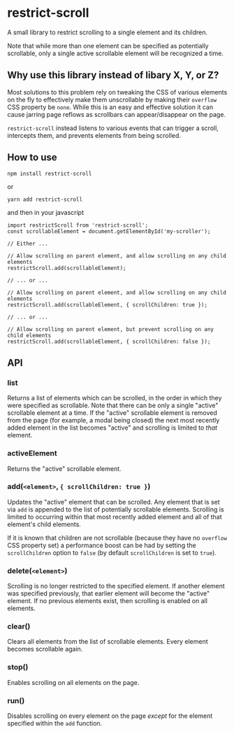 # restrict-scroll

A small library to restrict scrolling to a single element and its children.

Note that while more than one element can be specified as potentially scrollable, only a single active scrollable element will be recognized a time.

## Why use this library instead of libary X, Y, or Z?

Most solutions to this problem rely on tweaking the CSS of various elements on the fly to effectively make them unscrollable by making their `overflow` CSS property be `none`. While this is an easy and effective solution it can cause jarring page reflows as scrollbars can appear/disappear on the page.

`restrict-scroll` instead listens to various events that can trigger a scroll, intercepts them, and prevents elements from being scrolled.

## How to use

`npm install restrict-scroll`

or

`yarn add restrict-scroll`

and then in your javascript

```
import restrictScroll from 'restrict-scroll';
const scrollableElement = document.getElementById('my-scroller');

// Either ...

// Allow scrolling on parent element, and allow scrolling on any child elements
restrictScroll.add(scrollableElement);

// ... or ...

// Allow scrolling on parent element, and allow scrolling on any child elements
restrictScroll.add(scrollableElement, { scrollChildren: true });

// ... or ...

// Allow scrolling on parent element, but prevent scrolling on any child elements
restrictScroll.add(scrollableElement, { scrollChildren: false });
```

## API

### list

Returns a list of elements which can be scrolled, in the order in which they were specified as scrollable. Note that there can be only a single "active" scrollable element at a time. If the "active" scrollable element is removed from the page (for example, a modal being closed) the next most recently added element in the list becomes "active" and scrolling is limited to _that_ element.

### activeElement

Returns the "active" scrollable element.

### add(`<element>`, `{ scrollChildren: true }`)

Updates the "active" element that can be scrolled. Any element that is set via `add` is appended to the list of potentially scrollable elements. Scrolling is limited to occurring within that most recently added element and all of that element's child elements.

If it is known that children are not scrollable (because they have no `overflow` CSS property set) a performance boost can be had by setting the `scrollChildren` option to `false` (by default `scrollChildren` is set to `true`).

### delete(`<element>`)

Scrolling is no longer restricted to the specified element. If another element was specified previously, that earlier element will become the "active" element. If no previous elements exist, then scrolling is enabled on all elements.

### clear()

Clears all elements from the list of scrollable elements. Every element becomes scrollable again.

### stop()

Enables scrolling on all elements on the page.

### run()

Disables scrolling on every element on the page _except_ for the element specified within the `add` function.
